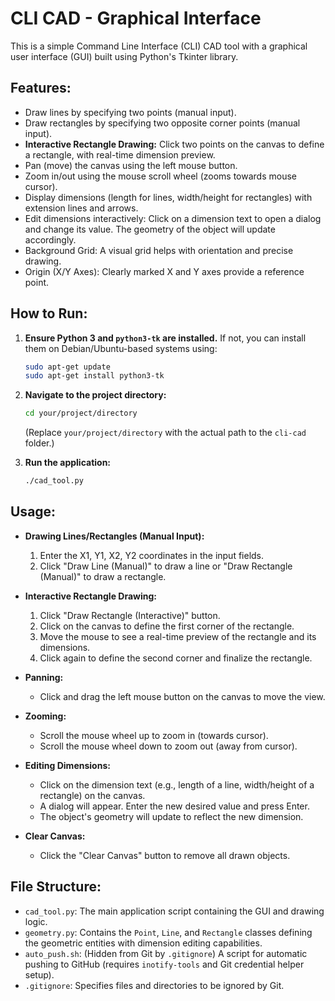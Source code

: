 # CLI CAD - Graphical Interface

This is a simple Command Line Interface (CLI) CAD tool with a graphical user interface (GUI) built using Python's Tkinter library.

## Features:
- Draw lines by specifying two points (manual input).
- Draw rectangles by specifying two opposite corner points (manual input).
- **Interactive Rectangle Drawing:** Click two points on the canvas to define a rectangle, with real-time dimension preview.
- Pan (move) the canvas using the left mouse button.
- Zoom in/out using the mouse scroll wheel (zooms towards mouse cursor).
- Display dimensions (length for lines, width/height for rectangles) with extension lines and arrows.
- Edit dimensions interactively: Click on a dimension text to open a dialog and change its value. The geometry of the object will update accordingly.
- Background Grid: A visual grid helps with orientation and precise drawing.
- Origin (X/Y Axes): Clearly marked X and Y axes provide a reference point.

## How to Run:

1.  **Ensure Python 3 and `python3-tk` are installed.**
    If not, you can install them on Debian/Ubuntu-based systems using:
    ```bash
    sudo apt-get update
    sudo apt-get install python3-tk
    ```

2.  **Navigate to the project directory:**
    ```bash
    cd your/project/directory
    ```
    (Replace `your/project/directory` with the actual path to the `cli-cad` folder.)

3.  **Run the application:**
    ```bash
    ./cad_tool.py
    ```

## Usage:

-   **Drawing Lines/Rectangles (Manual Input):**
    1.  Enter the X1, Y1, X2, Y2 coordinates in the input fields.
    2.  Click "Draw Line (Manual)" to draw a line or "Draw Rectangle (Manual)" to draw a rectangle.

-   **Interactive Rectangle Drawing:**
    1.  Click "Draw Rectangle (Interactive)" button.
    2.  Click on the canvas to define the first corner of the rectangle.
    3.  Move the mouse to see a real-time preview of the rectangle and its dimensions.
    4.  Click again to define the second corner and finalize the rectangle.

-   **Panning:**
    -   Click and drag the left mouse button on the canvas to move the view.

-   **Zooming:**
    -   Scroll the mouse wheel up to zoom in (towards cursor).
    -   Scroll the mouse wheel down to zoom out (away from cursor).

-   **Editing Dimensions:**
    -   Click on the dimension text (e.g., length of a line, width/height of a rectangle) on the canvas.
    -   A dialog will appear. Enter the new desired value and press Enter.
    -   The object's geometry will update to reflect the new dimension.

-   **Clear Canvas:**
    -   Click the "Clear Canvas" button to remove all drawn objects.

## File Structure:

-   `cad_tool.py`: The main application script containing the GUI and drawing logic.
-   `geometry.py`: Contains the `Point`, `Line`, and `Rectangle` classes defining the geometric entities with dimension editing capabilities.
-   `auto_push.sh`: (Hidden from Git by `.gitignore`) A script for automatic pushing to GitHub (requires `inotify-tools` and Git credential helper setup).
-   `.gitignore`: Specifies files and directories to be ignored by Git.